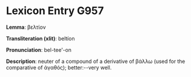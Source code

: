 # Lexicon Entry G957

**Lemma**: βελτίον

**Transliteration (xlit)**: beltíon

**Pronunciation**: bel-tee'-on

**Description**:
neuter of a compound of a derivative of βάλλω (used for the comparative of ἀγαθός); better:--very well.
